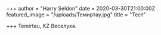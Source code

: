 +++
author = "Harry Seldon"
date = 2020-03-30T21:00:00Z
featured_image = "/uploads/Темиртау.jpg"
title = "Тест"

+++
Temirtau, KZ Веселуха.